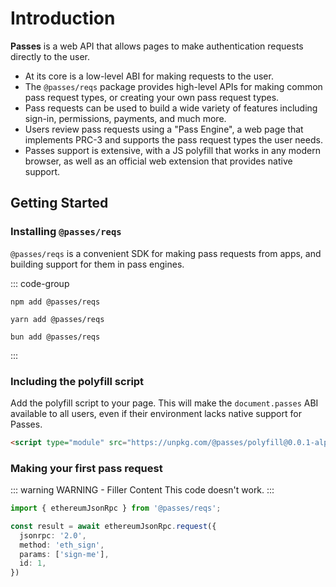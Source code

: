 # Introduction

**Passes** is a web API that allows pages to make authentication requests directly to the user. 

- At its core is a low-level ABI for making requests to the user.
- The `@passes/reqs` package provides high-level APIs for making common pass request types, or creating your own pass request types.
- Pass requests can be used to build a wide variety of features including sign-in, permissions, payments, and much more.
- Users review pass requests using a "Pass Engine", a web page that implements PRC-3 and supports the pass request types the user needs.
- Passes support is extensive, with a JS polyfill that works in any modern browser, as well as an official web extension that provides native support.

## Getting Started

### Installing `@passes/reqs`

`@passes/reqs` is a convenient SDK for making pass requests from apps, and building support for them in pass engines.

::: code-group

```[npm]
npm add @passes/reqs
```

```[yarn]
yarn add @passes/reqs
```

```[bun]
bun add @passes/reqs
```

:::

### Including the polyfill script

Add the polyfill script to your page. This will make the `document.passes` ABI available to all users, even if their environment lacks native support for Passes.

```html
<script type="module" src="https://unpkg.com/@passes/polyfill@0.0.1-alpha.16/src/main.js"></script>
```

### Making your first pass request

::: warning WARNING - Filler Content
This code doesn't work.
:::

```typescript
import { ethereumJsonRpc } from '@passes/reqs';

const result = await ethereumJsonRpc.request({
  jsonrpc: '2.0',
  method: 'eth_sign',
  params: ['sign-me'],
  id: 1,
})
```
